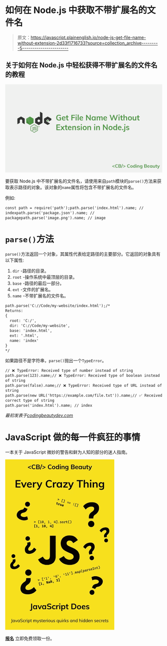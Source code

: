 # 如何在 Node.js 中获取不带扩展名的文件名

> 原文：<https://javascript.plainenglish.io/node-js-get-file-name-without-extension-2d33f1716733?source=collection_archive---------5----------------------->

## 关于如何在 Node.js 中轻松获得不带扩展名的文件名的教程

![](img/6b3d0dd0fa9da3ae3015434a93c0a0f9.png)

要获取 Node.js 中不带扩展名的文件名，请使用来自`path`模块的`parse()`方法来获取表示路径的对象。该对象的`name`属性将包含不带扩展名的文件名。

例如:

```
const path = require('path');path.parse('index.html').name; // indexpath.parse('package.json').name; // packagepath.parse('image.png').name; // image
```

# `parse()`方法

`parse()`方法返回一个对象，其属性代表给定路径的主要部分。它返回的对象具有以下属性:

1.  `dir` -路径的目录。
2.  `root` -操作系统中最顶层的目录。
3.  `base` -路径的最后一部分。
4.  `ext` -文件的扩展名。
5.  `name` -不带扩展名的文件名。

```
path.parse('C://Code/my-website/index.html');/*
Returns:
{
  root: 'C:/',
  dir: 'C://Code/my-website',
  base: 'index.html',
  ext: '.html',
  name: 'index'
}
*/
```

如果路径不是字符串，`parse()`抛出一个`TypeError`。

```
// ❌ TypeError: Received type of number instead of string
path.parse(123).name;// ❌ TypeError: Received type of boolean instead of string
path.parse(false).name;// ❌ TypeError: Received type of URL instead of string
path.parse(new URL('https://example.com/file.txt')).name;// ✅ Received correct type of string
path.parse('index.html').name; // index
```

*最初发表于*[*codingbeautydev.com*](https://cbdev.link/b5b3c2)

# JavaScript 做的每一件疯狂的事情

一本关于 JavaScript 微妙的警告和鲜为人知的部分的迷人指南。

![](img/143ee152ba78025ea8643ba5b9726a20.png)

[**报名**](https://cbdev.link/d3c4eb) 立即免费领取一份。